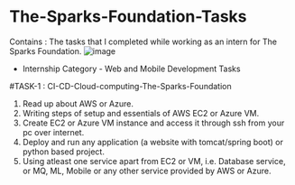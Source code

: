 # The-Sparks-Foundation-Tasks
Contains : The tasks that I completed while working as an intern for The Sparks Foundation.                                                       ![image](https://user-images.githubusercontent.com/77754719/144381194-56497c25-de04-4cae-9de5-4350b36809f5.png)


* Internship Category - Web and Mobile Development Tasks

#TASK-1 : CI-CD-Cloud-computing-The-Sparks-Foundation

1. Read up about AWS or Azure.
2. Writing steps of setup and essentials of AWS EC2 or Azure VM.
3. Create EC2 or Azure VM instance and access it through ssh from your pc over internet.
4. Deploy and run any application (a website with tomcat/spring boot) or python based project.
5. Using atleast one service apart from EC2 or VM, i.e. Database service, or MQ, ML, Mobile or any other service provided by AWS or Azure.
